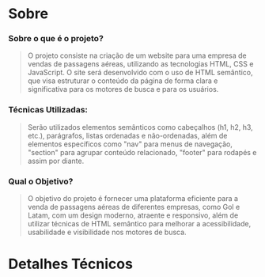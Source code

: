 # Sobre
  ### Sobre o que é o projeto?
 > O projeto consiste na criação de um website para uma empresa de vendas de passagens aéreas, utilizando as tecnologias HTML, CSS e JavaScript. O site será desenvolvido com o uso de HTML semântico, que visa estruturar o conteúdo da página de forma clara e significativa para os motores de busca e para os usuários.
  ### Técnicas Utilizadas:
 > Serão utilizados elementos semânticos como cabeçalhos (h1, h2, h3, etc.), parágrafos, listas ordenadas e não-ordenadas, além de elementos específicos como "nav" para menus de navegação, "section" para agrupar conteúdo relacionado, "footer" para rodapés e assim por diante.
  ### Qual o Objetivo?
 > O objetivo do projeto é fornecer uma plataforma eficiente para a venda de passagens aéreas de diferentes empresas, como Gol e Latam, com um design moderno, atraente e responsivo, além de utilizar técnicas de HTML semântico para melhorar a acessibilidade, usabilidade e visibilidade nos motores de busca.

# Detalhes Técnicos